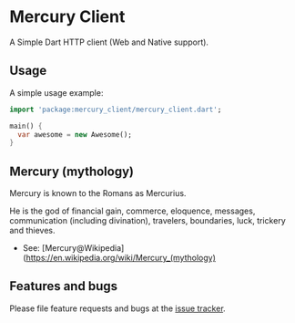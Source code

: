 # Mercury Client

A Simple Dart HTTP client (Web and Native support).

## Usage

A simple usage example:

```dart
import 'package:mercury_client/mercury_client.dart';

main() {
  var awesome = new Awesome();
}
```

## Mercury (mythology)

Mercury is known to the Romans as Mercurius.

He is the god of financial gain, commerce, eloquence, messages, communication (including divination), travelers, boundaries, luck, trickery and thieves.

- See: [Mercury@Wikipedia](https://en.wikipedia.org/wiki/Mercury_(mythology)

## Features and bugs

Please file feature requests and bugs at the [issue tracker][tracker].

[tracker]: https://github.com/gmpassos/mercury_client/issues
